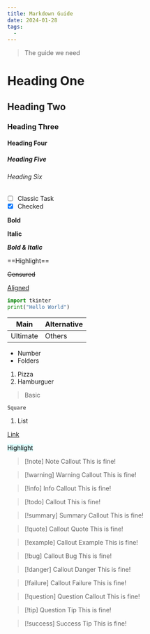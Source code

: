 ```yaml
---
title: Markdown Guide
date: 2024-01-28
tags:
  - 
---
```

>The guide we need

# Heading One
## Heading Two
### Heading Three
#### Heading Four
##### Heading Five
###### Heading Six

- [ ] Classic Task
- [x] Checked

**Bold**

**Italic**

***Bold & Italic***

==Highlight==

~~Censured~~

<u>Aligned</u>

```python
import tkinter
print("Hello World")
```

| Main     | Alternative |
| -------- | ----------- |
| Ultimate | Others      | 

- Number
- Folders

1. Pizza
2. Hamburguer

> Basic

`Square`

1) List

[Link](https://google.com)

<mark style="background:#DDFFFF;">Highlight</mark>

>[!note] Note Callout
>This is fine!

>[!warning] Warning Callout
>This is fine!

>[!info] Info Callout
>This is fine!

>[!todo] Callout
>This is fine!

>[!summary] Summary Callout
>This is fine!

>[!quote] Callout Quote
>This is fine!

>[!example] Callout Example
>This is fine!

>[!bug] Callout Bug
>This is fine!

>[!danger] Callout Danger
>This is fine!
 
>[!failure] Callout Failure
>This is fine!

>[!question] Question Callout
>This is fine!

>[!tip] Question Tip
>This is fine!

>[!success] Success Tip
>This is fine!
